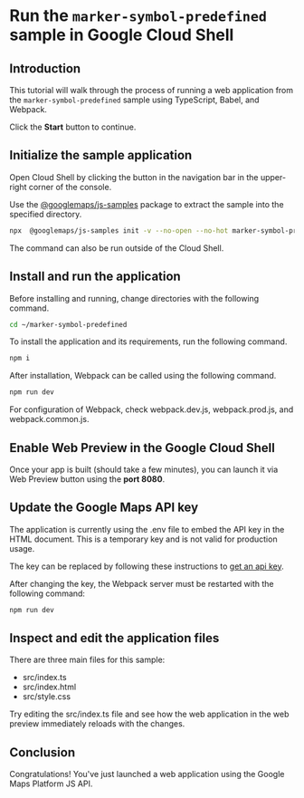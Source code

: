 # Run the `marker-symbol-predefined` sample in Google Cloud Shell

<walkthrough-tutorial-duration duration="10"/>

## Introduction

This tutorial will walk through the process of running a web application from
the `marker-symbol-predefined` sample using TypeScript, Babel, and Webpack.

Click the **Start** button to continue.

## Initialize the sample application

Open Cloud Shell by clicking the
<walkthrough-cloud-shell-icon></walkthrough-cloud-shell-icon> button in the
navigation bar in the upper-right corner of the console.

Use the [@googlemaps/js-samples](https://www.npmjs.com/package/@googlemaps/js-samples) package to 
extract the sample into the specified directory.

```bash
npx  @googlemaps/js-samples init -v --no-open --no-hot marker-symbol-predefined ~/marker-symbol-predefined
```

The command can also be run outside of the Cloud Shell.

## Install and run the application

Before installing and running, change directories with the following command.

```bash
cd ~/marker-symbol-predefined
```

To install the application and its requirements, run the following command.

```bash
npm i
```

After installation, Webpack can be called using the following command.

```bash
npm run dev
```

For configuration of Webpack, check
<walkthrough-editor-open-file filePath="marker-symbol-predefined/webpack.dev.js">webpack.dev.js</walkthrough-editor-open-file>,
<walkthrough-editor-open-file filePath="marker-symbol-predefined/webpack.prod.js">webpack.prod.js</walkthrough-editor-open-file>,
and
<walkthrough-editor-open-file filePath="marker-symbol-predefined/webpack.common.js">webpack.common.js</walkthrough-editor-open-file>.

## Enable Web Preview in the Google Cloud Shell

Once your app is built (should take a few minutes), you can launch it via
<walkthrough-spotlight-pointer target="cloudshell" spotlightId="devshell-web-preview-button">Web
Preview button</walkthrough-spotlight-pointer> using the **port 8080**.

## Update the Google Maps API key

The application is currently using the
<walkthrough-editor-open-file filePath="marker-symbol-predefined/.env">.env</walkthrough-editor-open-file>
file to embed the API key in the HTML document. This is a temporary key and is
not valid for production usage.

The key can be replaced by following these instructions to
[get an api key](https://developers.google.com/maps/documentation/javascript/get-api-key).

After changing the key, the Webpack server must be restarted with the following
command:

```bash
npm run dev
```

## Inspect and edit the application files

There are three main files for this sample:

*   <walkthrough-editor-open-file filePath="marker-symbol-predefined/src/index.ts">src/index.ts</walkthrough-editor-open-file>
*   <walkthrough-editor-open-file filePath="marker-symbol-predefined/src/index.html">src/index.html</walkthrough-editor-open-file>
*   <walkthrough-editor-open-file filePath="marker-symbol-predefined/src/style.css">src/style.css</walkthrough-editor-open-file>

Try editing the <walkthrough-editor-open-file filePath="marker-symbol-predefined/src/index.ts">src/index.ts</walkthrough-editor-open-file> file and see how the web application in the web preview immediately reloads with the changes.

## Conclusion

<walkthrough-conclusion-trophy></walkthrough-conclusion-trophy>

Congratulations! You've just launched a web application using the Google Maps
Platform JS API.
